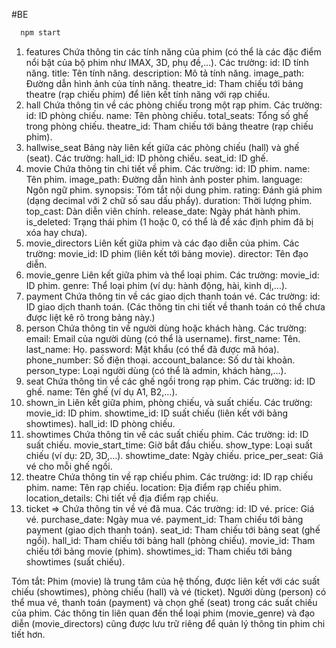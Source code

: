 #BE
```bash 
  npm start
```


1. features
   Chứa thông tin các tính năng của phim (có thể là các đặc điểm nổi bật của bộ phim như IMAX, 3D, phụ đề,...).
   Các trường:
   id: ID tính năng.
   title: Tên tính năng.
   description: Mô tả tính năng.
   image_path: Đường dẫn hình ảnh của tính năng.
   theatre_id: Tham chiếu tới bảng theatre (rạp chiếu phim) để liên kết tính năng với rạp chiếu.
2. hall
   Chứa thông tin về các phòng chiếu trong một rạp phim.
   Các trường:
   id: ID phòng chiếu.
   name: Tên phòng chiếu.
   total_seats: Tổng số ghế trong phòng chiếu.
   theatre_id: Tham chiếu tới bảng theatre (rạp chiếu phim).
3. hallwise_seat
   Bảng này liên kết giữa các phòng chiếu (hall) và ghế (seat).
   Các trường:
   hall_id: ID phòng chiếu.
   seat_id: ID ghế.
4. movie
   Chứa thông tin chi tiết về phim.
   Các trường:
   id: ID phim.
   name: Tên phim.
   image_path: Đường dẫn hình ảnh poster phim.
   language: Ngôn ngữ phim.
   synopsis: Tóm tắt nội dung phim.
   rating: Đánh giá phim (dạng decimal với 2 chữ số sau dấu phẩy).
   duration: Thời lượng phim.
   top_cast: Dàn diễn viên chính.
   release_date: Ngày phát hành phim.
   is_deleted: Trạng thái phim (1 hoặc 0, có thể là để xác định phim đã bị xóa hay chưa).
5. movie_directors
   Liên kết giữa phim và các đạo diễn của phim.
   Các trường:
   movie_id: ID phim (liên kết tới bảng movie).
   director: Tên đạo diễn.
6. movie_genre
   Liên kết giữa phim và thể loại phim.
   Các trường:
   movie_id: ID phim.
   genre: Thể loại phim (ví dụ: hành động, hài, kinh dị,...).
7. payment
   Chứa thông tin về các giao dịch thanh toán vé.
   Các trường:
   id: ID giao dịch thanh toán.
   (Các thông tin chi tiết về thanh toán có thể chưa được liệt kê rõ trong bảng này.)
8. person
   Chứa thông tin về người dùng hoặc khách hàng.
   Các trường:
   email: Email của người dùng (có thể là username).
   first_name: Tên.
   last_name: Họ.
   password: Mật khẩu (có thể đã được mã hóa).
   phone_number: Số điện thoại.
   account_balance: Số dư tài khoản.
   person_type: Loại người dùng (có thể là admin, khách hàng,...).
9. seat
   Chứa thông tin về các ghế ngồi trong rạp phim.
   Các trường:
   id: ID ghế.
   name: Tên ghế (ví dụ A1, B2,...).
10. shown_in
    Liên kết giữa phim, phòng chiếu, và suất chiếu.
    Các trường:
    movie_id: ID phim.
    showtime_id: ID suất chiếu (liên kết với bảng showtimes).
    hall_id: ID phòng chiếu.
11. showtimes
    Chứa thông tin về các suất chiếu phim.
    Các trường:
    id: ID suất chiếu.
    movie_start_time: Giờ bắt đầu chiếu.
    show_type: Loại suất chiếu (ví dụ: 2D, 3D,...).
    showtime_date: Ngày chiếu.
    price_per_seat: Giá vé cho mỗi ghế ngồi.
12. theatre
    Chứa thông tin về rạp chiếu phim.
    Các trường:
    id: ID rạp chiếu phim.
    name: Tên rạp chiếu.
    location: Địa điểm rạp chiếu phim.
    location_details: Chi tiết về địa điểm rạp chiếu.
13. ticket => Chứa thông tin về vé đã mua.
    Các trường:
    id: ID vé.
    price: Giá vé.
    purchase_date: Ngày mua vé.
    payment_id: Tham chiếu tới bảng payment (giao dịch thanh toán).
    seat_id: Tham chiếu tới bảng seat (ghế ngồi).
    hall_id: Tham chiếu tới bảng hall (phòng chiếu).
    movie_id: Tham chiếu tới bảng movie (phim).
    showtimes_id: Tham chiếu tới bảng showtimes (suất chiếu).



Tóm tắt:
Phim (movie) là trung tâm của hệ thống, được liên kết với các suất chiếu (showtimes), phòng chiếu (hall) và vé (ticket).
Người dùng (person) có thể mua vé, thanh toán (payment) và chọn ghế (seat) trong các suất chiếu của phim.
Các thông tin liên quan đến thể loại phim (movie_genre) và đạo diễn (movie_directors) cũng được lưu trữ riêng để quản lý thông tin phim chi tiết hơn.

